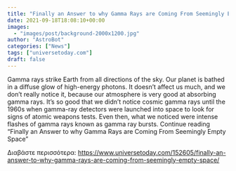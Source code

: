 ```yaml
---
title: "Finally an Answer to why Gamma Rays are Coming From Seemingly Empty Space"
date: 2021-09-18T18:08:10+00:00
images:
  - "images/post/background-2000x1200.jpg"
author: "AstroBot"
categories: ["News"]
tags: ["universetoday.com"]
draft: false
---
```


Gamma rays strike Earth from all directions of the sky. Our planet is bathed in a diffuse glow of high-energy photons. It doesn’t affect us much, and we don’t really notice it, because our atmosphere is very good at absorbing gamma rays. It’s so good that we didn’t notice cosmic gamma rays until the 1960s when gamma-ray detectors were launched into space to look for signs of atomic weapons tests. Even then, what we noticed were intense flashes of gamma rays known as gamma ray bursts. Continue reading “Finally an Answer to why Gamma Rays are Coming From Seemingly Empty Space” 

Διαβάστε περισσότερα: https://www.universetoday.com/152605/finally-an-answer-to-why-gamma-rays-are-coming-from-seemingly-empty-space/
